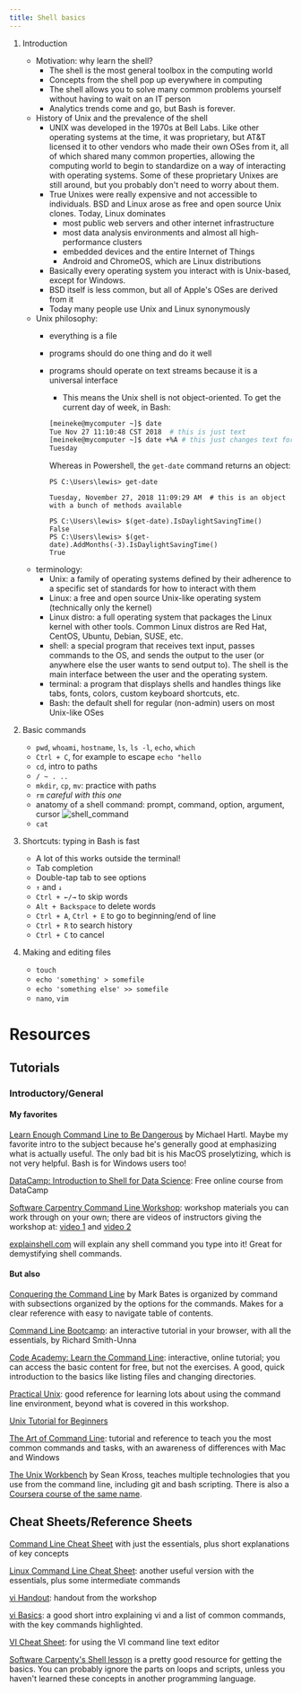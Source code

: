 ```yaml
---
title: Shell basics
---
```


1. Introduction
    * Motivation: why learn the shell?
        * The shell is the most general toolbox in the computing world
        * Concepts from the shell pop up everywhere in computing
        * The shell allows you to solve many common problems yourself without having to wait on an IT person
        * Analytics trends come and go, but Bash is forever.
    * History of Unix and the prevalence of the shell
        * UNIX was developed in the 1970s at Bell Labs. Like other operating systems at the time, 
        it was proprietary, but AT&T licensed it to other vendors who made their 
        own OSes from it, all of which shared many common properties, allowing the computing world 
        to begin to standardize on a way of interacting with operating systems. Some of these 
        proprietary Unixes are still around, but you probably don't need to worry about them.
        * True Unixes were really expensive and not accessible to individuals. BSD and Linux arose
        as free and open source Unix clones. Today, Linux dominates
            * most public web servers and other internet infrastructure
            * most data analysis environments and almost all high-performance clusters
            * embedded devices and the entire Internet of Things
            * Android and ChromeOS, which are Linux distributions
        * Basically every operating system you interact with is Unix-based, except for Windows.
        * BSD itself is less common, but all of Apple's OSes are derived from it
        * Today many people use Unix and Linux synonymously
    * Unix philosophy:
        * everything is a file
        * programs should do one thing and do it well
        * programs should operate on text streams because it is a universal interface
            * This means the Unix shell is not object-oriented. To get the current day of week, in Bash:
            ```bash
            [meineke@mycomputer ~]$ date
            Tue Nov 27 11:10:48 CST 2018  # this is just text
            [meineke@mycomputer ~]$ date +%A # this just changes text formatting
            Tuesday
            ```
            
            Whereas in Powershell, the  `get-date` command returns an object:
            ```
            PS C:\Users\lewis> get-date

            Tuesday, November 27, 2018 11:09:29 AM  # this is an object with a bunch of methods available

            PS C:\Users\lewis> $(get-date).IsDaylightSavingTime()
            False
            PS C:\Users\lewis> $(get-date).AddMonths(-3).IsDaylightSavingTime()
            True
            ```
    * terminology: 
        * Unix: a family of operating systems defined by their adherence to a specific 
        set of standards for how to interact with them
        * Linux: a free and open source Unix-like operating system (technically only the kernel)
        * Linux distro: a full operating system that packages the Linux kernel with other tools. 
        Common Linux distros are Red Hat, CentOS, Ubuntu, Debian, SUSE, etc.
        * shell: a special program that receives text input, passes commands to the OS, and sends 
        the output to the user (or anywhere else the user wants to send output to). The shell is the 
        main interface between the user and the operating system.
        * terminal: a program that displays shells and handles things like tabs, fonts, colors, 
        custom keyboard shortcuts, etc.
        * Bash: the default shell for regular (non-admin) users on most Unix-like OSes


2. Basic commands
    * `pwd`, `whoami`, `hostname`, `ls`, `ls -l`, `echo`, `which`
    * `Ctrl + C`, for example to escape `echo "hello`
    * `cd`, intro to paths
    * `/ ~ . ..`
    * `mkdir`, `cp`, `mv`: practice with paths
    * `rm` *careful with this one*
    * anatomy of a shell command: prompt, command, option, argument, cursor 
    ![shell_command](https://softcover.s3.amazonaws.com/636/learn_enough_command_line/images/figures/anatomy.png "Anatomy of a shell command")
    * `cat`
    
3. Shortcuts: typing in Bash is fast
    * A lot of this works outside the terminal!
    * Tab completion
    * Double-tap tab to see options
    * `↑` and `↓`
    * `Ctrl + ←/→`  to skip words
    * `Alt + Backspace` to delete words
    * `Ctrl + A`, `Ctrl + E` to go to beginning/end of line
    * `Ctrl + R` to search history
    * `Ctrl + C` to cancel
    
4. Making and editing files
    * `touch`
    * `echo 'something' > somefile`
    * `echo 'something else' >> somefile`
    * `nano`, `vim`
    
# Resources

## Tutorials

### Introductory/General

#### My favorites

[Learn Enough Command Line to Be Dangerous](https://www.learnenough.com/command-line-tutorial) by Michael Hartl. Maybe my favorite intro to the subject because he's generally good at emphasizing what is actually useful. The only bad bit is his MacOS proselytizing, which is not very helpful. Bash is for Windows users too!

[DataCamp: Introduction to Shell for Data Science](https://www.datacamp.com/courses/introduction-to-shell-for-data-science): Free online course from DataCamp

[Software Carpentry Command Line Workshop](http://swcarpentry.github.io/shell-novice/): workshop materials you can work through on your own; there are videos of instructors giving the workshop at: [video 1](https://www.youtube.com/watch?v=hAHJ0xGKMBk) and [video 2](https://www.youtube.com/playlist?list=PLkBeePYo-_VCXtMNGDboOL66V-P2-jAoM)

[explainshell.com](https://explainshell.com) will explain any shell command you type into it! Great for demystifying shell commands.

#### But also

[Conquering the Command Line](http://conqueringthecommandline.com/book) by Mark Bates is organized by command with subsections organized by the options for the commands.  Makes for a clear reference with easy to navigate table of contents.

[Command Line Bootcamp](http://rik.smith-unna.com/command_line_bootcamp): an interactive tutorial in your browser, with all the essentials, by Richard Smith-Unna

[Code Academy: Learn the Command Line](https://www.codecademy.com/learn/learn-the-command-line): interactive, online tutorial; you can access the basic content for free, but not the exercises.  A good, quick introduction to the basics like listing files and changing directories.

[Practical Unix](http://openclassroom.stanford.edu/MainFolder/CoursePage.php?course=PracticalUnix): good reference for learning lots about using the command line environment, beyond what is covered in this workshop.

[Unix Tutorial for Beginners](http://www.ee.surrey.ac.uk/Teaching/Unix/)

[The Art of Command Line](https://github.com/jlevy/the-art-of-command-line): tutorial and reference to teach you the most common commands and tasks, with an awareness of differences with Mac and Windows

[The Unix Workbench](http://seankross.com/the-unix-workbench/) by Sean Kross, teaches multiple technologies that you use from the command line, including git and bash scripting.  There is also a [Coursera course of the same name](https://www.coursera.org/learn/unix).

## Cheat Sheets/Reference Sheets

[Command Line Cheat Sheet](https://www.git-tower.com/blog/command-line-cheat-sheet/) with just the essentials, plus short explanations of key concepts

[Linux Command Line Cheat Sheet](https://www.cheatography.com/davechild/cheat-sheets/linux-command-line/): another useful version with the essentials, plus some intermediate commands

[vi Handout](https://nuitrcs.github.io/commandlineworkshop/vibasics.pdf): handout from the workshop

[vi Basics](https://www.cs.colostate.edu/helpdocs/vi.html): a good short intro explaining vi and a list of common commands, with the key commands highlighted.

[VI Cheat Sheet](https://www.gosquared.com/resources/vi-cheat-sheet/): for using the VI command line text editor

[Software Carpenty's Shell lesson](http://swcarpentry.github.io/shell-novice/) is a pretty good resource for getting the basics. You can probably ignore the parts on loops and scripts, unless you haven't learned these concepts in another programming language.


